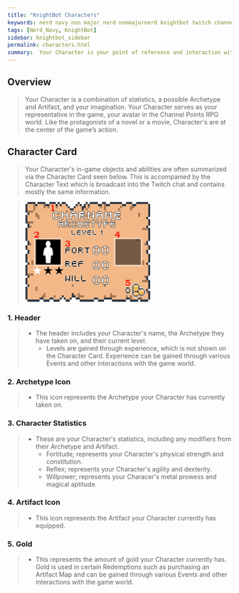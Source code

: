 ```yaml
---
title: "KnightBot Characters"
keywords: nerd navy non major nerd nonmajornerd knightbot twitch channel bot chat
tags: [Nerd_Navy, KnightBot]
sidebar: knightbot_sidebar
permalink: characters.html
summary:  Your Character is your point of reference and interaction within the Channel Points RPG. Characters have three primary stats, may have an Archetype, and may carry an Artifact.
---  
```


## Overview
> Your Character is a combination of statistics, a possible Archetype and Artifact, and your imagination. Your Character serves as your representative in the game, your avatar in the Channel Points RPG world. Like the protagonists of a novel or a movie, Character's are at the center of the game’s action.

## Character Card
> Your Character's in-game objects and abilities are often summarized via the Character Card seen below. This is accompanied by the Character Text which is broadcast into the Twitch chat and contains mostly the same information.

> ![Character Card](https://github.com/NonMajorNerd/nonmajornerd.github.io/blob/main/_assets/GFX/KB/CharCardSmallAnnotated.png?raw=true)

### 1. Header
>   - The header includes your Character's name, the Archetype they have taken on, and their current level.
>     + Levels are gained through experience, which is not shown on the Character Card. Experience can be gained through various Events and other interactions with the game world.
	
### 2. Archetype Icon
>   - This icon represents the Archetype your Character has currently taken on. 
  
### 3. Character Statistics
>   - These are your Character's statistics, including any modifiers from their Archetype and Artifact.
>     + Fortitude;  represents your Character's physical strength and constitution. 
>     + Reflex; represents your Character's agility and dexterity.
>     + Willpower; represents your Characer's metal prowess and magical aptitude.
  
### 4. Artifact Icon
>   - This icon represents the Artifact your Character currently has equipped.
  
### 5. Gold
>   - This represents the amount of gold your Character currently has. Gold is used in certain Redemptions such as purchasing an Artifact Map and can be gained through various Events and other interactions with the game world.